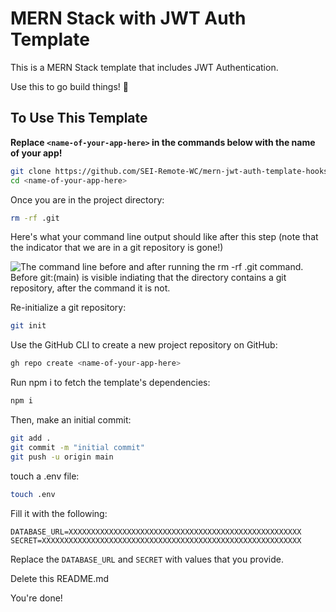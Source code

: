 # MERN Stack with JWT Auth Template

This is a MERN Stack template that includes JWT Authentication.

Use this to go build things! 🚀

## To Use This Template

__Replace `<name-of-your-app-here>` in the commands below with the name of your app!__

```bash
git clone https://github.com/SEI-Remote-WC/mern-jwt-auth-template-hooks <name-of-your-app-here>
cd <name-of-your-app-here>
```

Once you are in the project directory:

```bash
rm -rf .git
```

Here's what your command line output should like after this step (note that the indicator that we are in a git repository is gone!)

<img src="https://i.imgur.com/L47kNOZ.png" alt="The command line before and after running the rm -rf .git command. Before git:(main) is visible indiating that the directory contains a git repository, after the command it is not.">

Re-initialize a git repository:

```bash
git init
```

Use the GitHub CLI to create a new project repository on GitHub:

```bash
gh repo create <name-of-your-app-here>
```

Run npm i to fetch the template's dependencies:

```bash
npm i
```

Then, make an initial commit:

```bash
git add .
git commit -m "initial commit"
git push -u origin main
```

touch a .env file:

```bash
touch .env
```

Fill it with the following:

```
DATABASE_URL=XXXXXXXXXXXXXXXXXXXXXXXXXXXXXXXXXXXXXXXXXXXXXXXXXXXX
SECRET=XXXXXXXXXXXXXXXXXXXXXXXXXXXXXXXXXXXXXXXXXXXXXXXXXXXXXXXXXX
```

Replace the `DATABASE_URL` and `SECRET` with values that you provide.

Delete this README.md

You're done!
